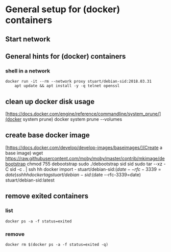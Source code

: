 # General setup for (docker) containers
## Start network
## General hints for (docker) containers
### shell in a network
	docker run -it --rm --network proxy stuart/debian-sid:2018.03.31
		apt update && apt install -y -q telnet openssl

## clean up docker disk usage
[https://docs.docker.com/engine/reference/commandline/system_prune/](docker system prune)
    docker system prune --volumes

## create base docker image

[https://docs.docker.com/develop/develop-images/baseimages/](Create a base image)
    wget https://raw.githubusercontent.com/moby/moby/master/contrib/mkimage/debootstrap
    chmod 755 debootstrap
    sudo ./debootstrap sid sid
    sudo tar --xz -C sid -c . | ssh hh docker import - stuart/debian-sid:$(date --rfc-3339=date)
    ssh hh docker tag stuart/debian-sid:$(date --rfc-3339=date) stuart/debian-sid:latest

## remove exited containers
### list
	docker ps -a -f status=exited
### remove
	docker rm $(docker ps -a -f status=exited -q)
